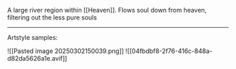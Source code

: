 A large river region within [[Heaven]]. Flows soul down from heaven, filtering out the less pure souls


---
Artstyle samples:

![[Pasted image 20250302150039.png]]
![[04fbdbf8-2f76-416c-848a-d82da5626a1e.avif]]